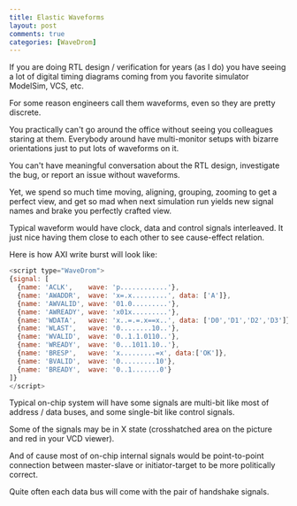 ```yaml
---
title: Elastic Waveforms
layout: post
comments: true
categories: [WaveDrom]
---
```


If you are doing RTL design / verification for years (as I do) you have seeing a lot of digital timing diagrams coming from you favorite simulator ModelSim, VCS, etc.

For some reason engineers call them waveforms, even so they are pretty discrete.

You practically can't go around the office without seeing you colleagues staring at them. Everybody around have multi-monitor setups with bizarre orientations just to put lots of waveforms on it.

You can't have meaningful conversation about the RTL design, investigate the bug, or report an issue without waveforms.

Yet, we spend so much time moving, aligning, grouping, zooming to get a perfect view, and get so mad when next simulation run yields new signal names and brake you perfectly crafted view.

Typical waveform would have clock, data and control signals interleaved. It just nice having them close to each other to see cause-effect relation.

Here is how AXI write burst will look like:

```js
<script type="WaveDrom">
{signal: [
  {name: 'ACLK',    wave: 'p............'},
  {name: 'AWADDR',  wave: 'x=.x.........', data: ['A']},
  {name: 'AWVALID', wave: '01.0.........'},
  {name: 'AWREADY', wave: 'x01x.........'},
  {name: 'WDATA',   wave: 'x..=.=.x==x..', data: ['D0','D1','D2','D3']},
  {name: 'WLAST',   wave: '0........10..'},
  {name: 'WVALID',  wave: '0..1.1.0110..'},
  {name: 'WREADY',  wave: '0...1011.10..'},
  {name: 'BRESP',   wave: 'x.........=x', data:['OK']},
  {name: 'BVALID',  wave: '0.........10'},
  {name: 'BREADY',  wave: '0..1.......0'}
]}
</script>
```

Typical on-chip system will have some signals are multi-bit like most of address / data buses, and some single-bit like control signals.

Some of the signals may be in X state (crosshatched area on the picture and red in your VCD viewer).

And of cause most of on-chip internal signals would be point-to-point connection between master-slave or initiator-target to be more politically correct.

Quite often each data bus will come with the pair of handshake signals.
